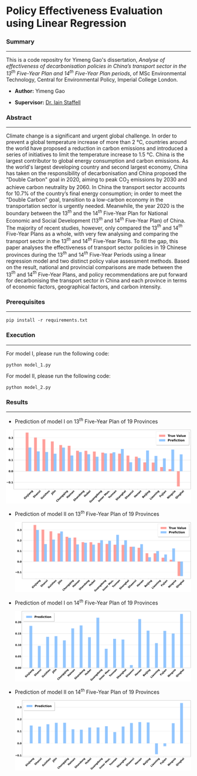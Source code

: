 # Policy Effectiveness Evaluation using Linear Regression



### Summary

---

This is a code repositry for Yimeng Gao's dissertation, *Analyse of effectiveness of decarbonisation policies in China’s transport sector in the 13$^{th}$ Five-Year Plan and 14$^{th}$ Five-Year Plan periods*, of MSc Environmental Technology, Central for Environmental Policy, Imperial College London.

* **Author:** Yimeng Gao

* **Supervisor:** [Dr. Iain Staffell](https://www.imperial.ac.uk/people/i.staffell)



### Abstract

---

Climate change is a significant and urgent global challenge. In order to prevent a global temperature increase of more than 2 °C, countries around the world have proposed a reduction in carbon emissions and introduced a series of initiatives to limit the temperature increase to 1.5 °C. China is the largest contributor to global energy consumption and carbon emissions. As the world's largest developing country and second largest economy, China has taken on the responsibility of decarbonisation and China proposed the "Double Carbon" goal in 2020, aiming to peak CO$_2$ emissions by 2030 and achieve carbon neutrality by 2060. In China the transport sector accounts for 10.7\% of the country’s final energy consumption; in order to meet the "Double Carbon" goal, transition to a low-carbon economy in the transportation sector is urgently needed. Meanwhile, the year 2020 is the boundary between the 13$^{th}$ and the 14$^{th}$ Five-Year Plan for National Economic and Social Development (13$^{th}$ and 14$^{th}$ Five-Year Plan) of China. The majority of recent studies, however, only compared the 13$^{th}$ and 14$^{th}$ Five-Year Plans as a whole, with very few analysing and comparing the transport sector in the 13$^{th}$ and 14$^{th}$ Five-Year Plans. To fill the gap, this paper analyses the effectiveness of transport sector policies in 19 Chinese provinces during the 13$^{th}$ and 14$^{th}$ Five-Year Periods using a linear regression model and two distinct policy value assessment methods. Based on the result, national and provincial comparisons are made between the 13$^{th}$ and 14$^{th}$ Five-Year Plans, and policy recommendations are put forward for decarbonising the transport sector in China and each province in terms of economic factors, geographical factors, and carbon intensity.



### Prerequisites

---

```
pip install -r requirements.txt
```



### Execution

---

For model I, please run the following code:

```
python model_1.py
```

For model II, please run the following code:

```
python model_2.py
```



### Results

---

* Prediction of model I on 13$^{th}$ Five-Year Plan of 19 Provinces

![](Figs/M1-135.png)

* Prediction of model II on $13^{th}$ Five-Year Plan of 19 Provinces
  
  ![](Figs/M2-135.png)

* Prediction of model I on $14^{th}$ Five-Year Plan of 19 Provinces
  
  ![](Figs/M1-145.png)

* Prediction of model II on $14^{th}$ Five-Year Plan of 19 Provinces
  
  ![](Figs/M2-145.png)